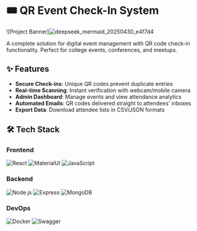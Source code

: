 # 🎟️ QR Event Check-In System

![Project Banner]![deepseek_mermaid_20250430_e4f7d4](https://github.com/user-attachments/assets/b6b4aa34-0d86-4b2a-9771-bd7a6ea3d1c0)


A complete solution for digital event management with QR code check-in functionality. Perfect for college events, conferences, and meetups.

## ✨ Features

- **Secure Check-ins**: Unique QR codes prevent duplicate entries
- **Real-time Scanning**: Instant verification with webcam/mobile camera
- **Admin Dashboard**: Manage events and view attendance analytics
- **Automated Emails**: QR codes delivered straight to attendees' inboxes
- **Export Data**: Download attendee lists in CSV/JSON formats

## 🛠 Tech Stack

### Frontend
![React](https://img.shields.io/badge/-React-61DAFB?logo=react&logoColor=white)
![MaterialUI](https://img.shields.io/badge/-MaterialUI-0081CB?logo=mui&logoColor=white)
![JavaScript](https://img.shields.io/badge/-JavaScript-F7DF1E?logo=javascript&logoColor=black)

### Backend
![Node.js](https://img.shields.io/badge/-Node.js-339933?logo=node.js&logoColor=white)
![Express](https://img.shields.io/badge/-Express-000000?logo=express&logoColor=white)
![MongoDB](https://img.shields.io/badge/-MongoDB-47A248?logo=mongodb&logoColor=white)

### DevOps
![Docker](https://img.shields.io/badge/-Docker-2496ED?logo=docker&logoColor=white)
![Swagger](https://img.shields.io/badge/-Swagger-85EA2D?logo=swagger&logoColor=black)
